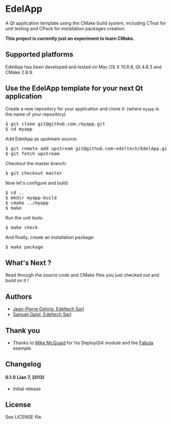 # EdelApp

A Qt application template using the CMake build system, including CTest for unit testing and CPack for installation packages creation.

**This project is currently just an experiment to learn CMake.**

## Supported platforms

EdelApp has been developed and tested on Mac OS X 10.6.8, Qt 4.8.3 and CMake 2.8.9.

## Use the EdelApp template for your next Qt application

Create a new repository for your application and clone it: (where `myapp` is the name of your repository)

<pre>
$ git clone git@github.com:<USERNAME>/myapp.git
$ cd myapp
</pre>

Add EdelApp as upstream source:

<pre>
$ git remote add upstream git@github.com:edeltech/EdelApp.git 
$ git fetch upstream
</pre>

Checkout the master branch:

<pre>
$ git checkout master
</pre>

Now let's configure and build:

<pre>
$ cd ..
$ mkdir myapp-build
$ cmake ../myapp
$ make
</pre>

Run the unit tests:

<pre>
$ make check
</pre>

And finally, create an installation package:

<pre>
$ make package
</pre>

## What's Next ?

Read through the source code and CMake files you just checked out and build on it !

## Authors

* [Jean-Pierre Gehrig, Edeltech Sarl](http://www.edeltech.ch/about)
* [Samuel Gaist, Edeltech Sarl](http://www.edeltech.ch/about)

## Thank you

* Thanks to [Mike McQuaid](http://mikemcquaid.com/2012/01/04/deploying-qt-applications-with-deployqt4/) for his DeployQt4 module and the [Fabula](https://github.com/mikemcquaid/Fabula/blob/master/CMakeLists.txt) example.

## Changelog

#### 0.1.0 (Jan 7, 2013)

* Initial release

## License

See LICENSE file.